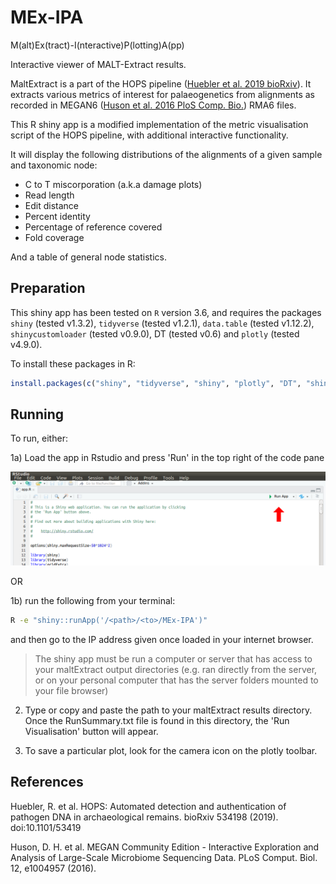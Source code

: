 # MEx-IPA

M(alt)Ex(tract)-I(nteractive)P(lotting)A(pp)

Interactive viewer of MALT-Extract results. 

MaltExtract is a part of the HOPS pipeline ([Huebler et al. 2019 bioRxiv](https://doi.org/10.1101/534198)).
It extracts various metrics of interest for palaeogenetics from alignments as recorded
in MEGAN6 ([Huson et al. 2016 PloS Comp. Bio.](https://doi.org/10.1371/journal.pcbi.1004957)) RMA6 files.

This R shiny app is a modified implementation of the metric visualisation 
script of the HOPS pipeline, with additional interactive functionality.

It will display the following distributions of the alignments of a given sample
and taxonomic node:
  * C to T miscorporation (a.k.a damage plots)
  * Read length
  * Edit distance
  * Percent identity
  * Percentage of reference covered
  * Fold coverage

And a table of general node statistics.

## Preparation
This shiny app has been tested on `R` version 3.6, and requires the packages 
`shiny` (tested v1.3.2), `tidyverse` (tested v1.2.1), `data.table` (tested v1.12.2), 
`shinycustomloader` (tested v0.9.0), DT (tested v0.6) and `plotly` (tested v4.9.0).

To install these packages in R:

```r
install.packages(c("shiny", "tidyverse", "shiny", "plotly", "DT", "shinycustomloader"))
```

## Running

To run, either:

1a) Load the app in Rstudio and press 'Run' in the top right of the code pane

![How to run in Rstudio](assets/images/01-rstudio_instructions.png)

OR

1b) run the following from your terminal:

```bash
R -e "shiny::runApp('/<path>/<to>/MEx-IPA')"
```

and then go to the IP address given once loaded in your internet browser.

> The shiny app must be run a computer or server that has access to your 
maltExtract output directories (e.g. ran directly from the server, or 
on your personal computer that has the server folders mounted to your 
file browser)

2) Type or copy and paste the path to your maltExtract results directory. Once
the RunSummary.txt file is found in this directory, the 'Run Visualisation' button
will appear.

3) To save a particular plot, look for the camera icon on the plotly toolbar. 

## References

Huebler, R. et al. HOPS: Automated detection and authentication of pathogen DNA in archaeological remains. bioRxiv 534198 (2019). doi:10.1101/53419

Huson, D. H. et al. MEGAN Community Edition - Interactive Exploration and Analysis of Large-Scale Microbiome Sequencing Data. PLoS Comput. Biol. 12, e1004957 (2016).
